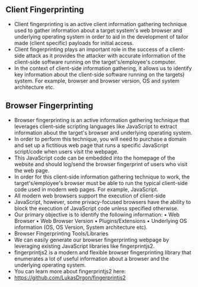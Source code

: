 ## Client Fingerprinting
- Client fingerprinting is an active client information gathering technique used to gather information about a target system's web browser and underlying operating system in order to aid in the development of tailor made (client specific) payloads for initial access.
- Client fingerprinting plays an important role in the success of a client-side attack as it provides the attacker with accurate information of the client-side software running on the target's/employee's computer.
- In the context of client-side information gathering, it allows us to identify key information about the client-side software running on the targets) system. For example, browser and browser version, OS and system architecture etc.

## Browser Fingerprinting
- Browser fingerprinting is an active information gathering technique that leverages client-side scripting languages like JavaScript to extract information about the target's browser and underlying operating system.
- In order to perform this technique, you will need to purchase a domain and set up a fictitious web page that runs a specific JavaScript script/code when users visit the webpage.
- This JavaScript code can be embedded into the homepage of the website and should log/send the browser fingerprint of users who visit the web page.
- In order for this client-side information gathering technique to work, the target's/employee's browser must be able to run the typical client-side code used in modern web pages. For example, JavaScript.
- All modern web browsers support the execution of client-side
- JavaScript, however, some privacy-focused browsers have the ability to block the execution of JavaScript code unless specified otherwise.
- Our primary objective is to identify the following information:
• Web Browser
• Web Browser Version
• Plugins/Extensions
• Underlying OS information (OS, OS Version, System architecture etc).
- Browser Fingerprinting Tools/Libraries
- We can easily generate our browser fingerprinting webpage by leveraging existing JavaScript libraries like fingerprintjs2.
- fingerprintjs2 is a modern and flexible browser fingerprinting library that enumerates a lot of useful information about a browser and the underlying operating system.
- You can learn more about fingerprintjs2 here:
- https://github.com/LukasDrgon/fingerprintjs2
